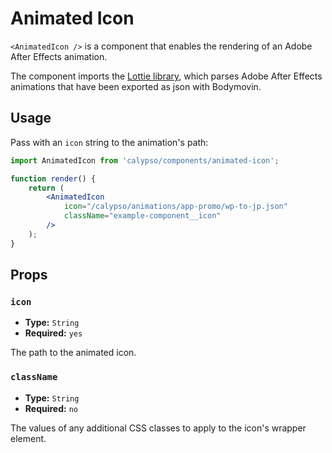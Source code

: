 # Animated Icon

`<AnimatedIcon />` is a component that enables the rendering of an Adobe After Effects animation.

The component imports the [Lottie library](https://airbnb.io/lottie/#/), which parses Adobe After Effects animations that have been exported as json with Bodymovin.

## Usage

Pass with an `icon` string to the animation's path:

```jsx
import AnimatedIcon from 'calypso/components/animated-icon';

function render() {
	return (
		<AnimatedIcon
			icon="/calypso/animations/app-promo/wp-to-jp.json"
			className="example-component__icon"
		/>
	);
}
```

## Props

### `icon`

- **Type:** `String`
- **Required:** `yes`

The path to the animated icon.

### `className`

- **Type:** `String`
- **Required:** `no`

The values of any additional CSS classes to apply to the icon's wrapper element.

